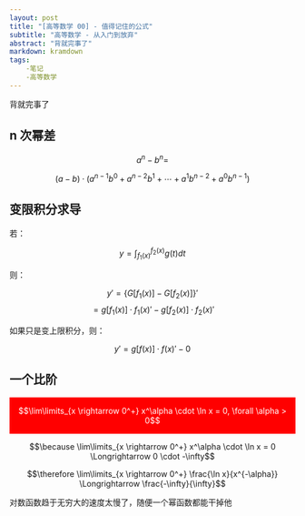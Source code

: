 ```yaml
---
layout: post
title: "[高等数学 00] - 值得记住的公式"
subtitle: "高等数学 - 从入门到放弃"
abstract: "背就完事了"
markdown: kramdown
tags:
    -笔记
    -高等数学
---
```


背就完事了

## n 次幂差

$$a^n-b^n=$$

$$(a-b)\cdot(a^{n-1} b^0+a^{n-2} b^1+\cdots+a^1b^{n-2}+a^0b^{n-1})$$

## 变限积分求导

若：

$$y=\int_{f_1(x)}^{f_2(x)}g(t)dt$$

则：

$$y'=\left\{ G[f_1(x)]-G[f_2(x)] \right\}'$$
$$=g[f_1(x)]\cdot f_1(x)'-g[f_2(x)]\cdot f_2(x)' $$

如果只是变上限积分，则：

$$y'=g[f(x)]\cdot f(x)'-0 $$

## 一个比阶
<div style="background:red; color:white; padding:1px">

$$\lim\limits_{x \rightarrow 0^+} x^\alpha \cdot \ln x = 0, \forall \alpha > 0$$

</div>


$$\because \lim\limits_{x \rightarrow 0^+} x^\alpha \cdot \ln x = 0 \Longrightarrow 0 \cdot -\infty$$

$$\therefore \lim\limits_{x \rightarrow 0^+} \frac{\ln x}{x^{-\alpha}} \Longrightarrow \frac{-\infty}{\infty}$$

对数函数趋于无穷大的速度太慢了，随便一个幂函数都能干掉他
